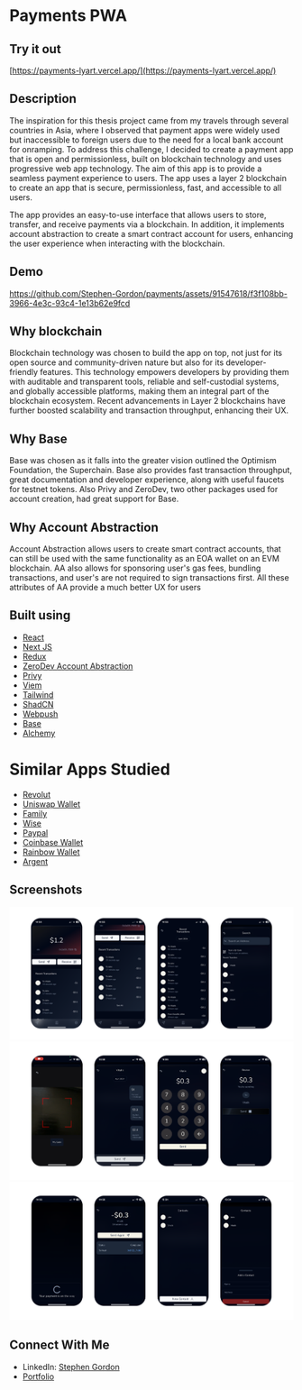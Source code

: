 # Payments PWA

## Try it out
[https://payments-lyart.vercel.app/](https://payments-lyart.vercel.app/)

## Description
The inspiration for this thesis project came from my travels through several countries in Asia, where I observed that payment apps were widely used but inaccessible to foreign users due to the need for a local bank account for onramping. To address this challenge, I decided to create a payment app that is open and permissionless, built on blockchain technology and uses progressive web app technology. The aim of this app is to provide a seamless payment experience to users. The app uses a layer 2 blockchain to create an app that is secure, permissionless, fast, and accessible to all users. 

The app provides an easy-to-use interface that allows users to store, transfer, and receive payments via a blockchain. In addition, it implements account abstraction to create a smart contract account for users, enhancing the user experience when interacting with the blockchain.

## Demo 
https://github.com/Stephen-Gordon/payments/assets/91547618/f3f108bb-3966-4e3c-93c4-1e13b62e9fcd

## Why blockchain
Blockchain technology was chosen to build the app on top, not just for its open source and community-driven nature but also for its developer-friendly features. This technology empowers developers by providing them with auditable and transparent tools, reliable and self-custodial systems, and globally accessible platforms, making them an integral part of the blockchain ecosystem. Recent advancements in Layer 2 blockchains have further boosted scalability and transaction throughput, enhancing their UX.

## Why Base
Base was chosen as it falls into the greater vision outlined the Optimism Foundation, the Superchain. Base also provides fast transaction throughput, great documentation and developer experience, along with useful faucets for testnet tokens. Also Privy and ZeroDev, two other packages used for account creation, had great support for Base.

## Why Account Abstraction 
Account Abstraction allows users to create smart contract accounts, that can still be used with the same functionality as an EOA wallet on an EVM blockchain. AA also allows for sponsoring user's gas fees, bundling transactions, and user's are not required to sign transactions first. All these attributes of AA provide a much better UX for users


## Built using
- [React](https://react.dev/)
- [Next JS](https://nextjs.org/)
- [Redux](https://redux.js.org/)
- [ZeroDev Account Abstraction](https://zerodev.app/)
- [Privy](https://www.privy.io/)
- [Viem](https://viem.sh/)
- [Tailwind](https://tailwindcss.com/)
- [ShadCN](https://ui.shadcn.com/)
- [Webpush](https://github.com/web-push-libs/web-push)
- [Base](https://www.base.org/)
- [Alchemy](https://www.alchemy.com/)


# Similar Apps Studied 
- [Revolut](https://www.revolut.com/)
- [Uniswap Wallet](https://wallet.uniswap.org/)
- [Family](https://family.co/)
- [Wise](https://wise.com/)
- [Paypal](https://www.paypal.com/)
- [Coinbase Wallet](https://www.coinbase.com/wallet)
- [Rainbow Wallet](https://rainbow.me/)
- [Argent](https://www.argent.xyz/)



## Screenshots

<div align="center">
  <img src="./src/app/assets/screenshots/1.png"/>
</div>

<div align="center">
  <img src="./src/app/assets/screenshots/2.png"/>
</div>

<div align="center">
  <img src="./src/app/assets/screenshots/3.png"/>
</div>

## Connect With Me

- LinkedIn: [Stephen Gordon](https://www.linkedin.com/in/ste-gordon/)
- [Portfolio](https://www.stephengordon.ie)
